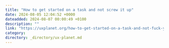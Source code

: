 ```yaml
---
title: "How to get started on a task and not screw it up"
date: 2024-08-05 12:04:52 +0000
dateadded: 2024-08-07 00:00:49 +0100
description: ""
link: "https://uxplanet.org/how-to-get-started-on-a-task-and-not-fuck-yourself-up-8712c2e6344d?source=rss----819cc2aaeee0---4"
category:
directory: _directory/ux-planet.md
---
```

